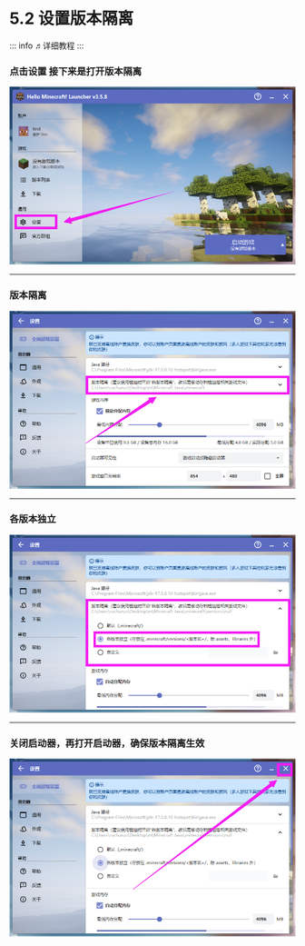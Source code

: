 # 5.2 设置版本隔离

::: info ♬详细教程
:::

### 点击设置 接下来是打开版本隔离
![图片](./images/设置版本隔离/设置版本隔离__1.png)

---

### 版本隔离
![图片](./images/设置版本隔离/设置版本隔离__2.png)

---

### 各版本独立
![图片](./images/设置版本隔离/设置版本隔离__3.png)

---

### 关闭启动器，再打开启动器，确保版本隔离生效
![图片](./images/设置版本隔离/设置版本隔离__4.png)
